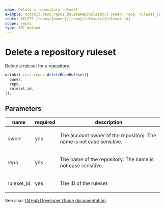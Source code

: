 ```yaml
---
name: Delete a repository ruleset
example: octokit.rest.repos.deleteRepoRuleset({ owner, repo, ruleset_id })
route: DELETE /repos/{owner}/{repo}/rulesets/{ruleset_id}
scope: repos
type: API method
---
```


# Delete a repository ruleset

Delete a ruleset for a repository.

```js
octokit.rest.repos.deleteRepoRuleset({
  owner,
  repo,
  ruleset_id,
});
```

## Parameters

<table>
  <thead>
    <tr>
      <th>name</th>
      <th>required</th>
      <th>description</th>
    </tr>
  </thead>
  <tbody>
    <tr><td>owner</td><td>yes</td><td>

The account owner of the repository. The name is not case sensitive.

</td></tr>
<tr><td>repo</td><td>yes</td><td>

The name of the repository. The name is not case sensitive.

</td></tr>
<tr><td>ruleset_id</td><td>yes</td><td>

The ID of the ruleset.

</td></tr>
  </tbody>
</table>

See also: [GitHub Developer Guide documentation](https://docs.github.com/rest/repos/rules#delete-repository-ruleset).
